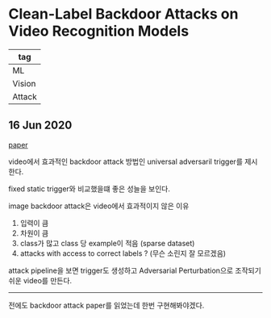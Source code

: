 # Clean-Label Backdoor Attacks on Video Recognition Models

|tag|
|------|
|ML|
|Vision|
|Attack|

## 16 Jun 2020

[paper](https://arxiv.org/pdf/2003.03030.pdf)  

video에서 효과적인 backdoor attack 방법인 universal adversaril trigger를 제시한다.

fixed static trigger와 비교했을떄 좋은 성늘을 보인다.

image backdoor attack은 video에서 효과적이지 않은 이유
1. 입력이 큼
2. 차원이 큼
3. class가 많고 class 당 example이 적음 (sparse dataset)
4. attacks with access to correct labels ? (무슨 소린지 잘 모르겠음)

attack pipeline을 보면 trigger도 생성하고  Adversarial Perturbation으로 조작되기 쉬운 video를 만든다.  

*****

전에도 backdoor attack paper를 읽었는데 한번 구현해봐야겠다.